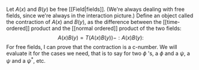 Let $A(x)$ and $B(y)$ be free [[Field|fields]]. (We're always dealing with free fields, since we're always in the interaction picture.) Define an object called the contraction of $A(x)$ and $B(y)$, as the difference between the [[time-ordered]] product and the [[normal ordered]] product of the two fields:
$$
A(x) B(y)=T(A(x) B(y))-: A(x) B(y):
$$
For free fields, I can prove that the contraction is a c-number. We will evaluate it for the cases we need, that is to say for two $\phi$ 's, a $\phi$ and a $\psi$, a $\psi$ and a $\psi^{*}$, etc.
